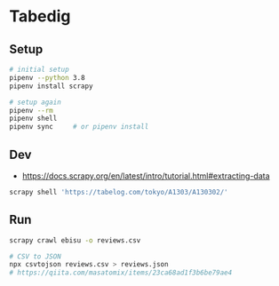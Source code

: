 # Tabedig


## Setup

```bash
# initial setup
pipenv --python 3.8
pipenv install scrapy

# setup again
pipenv --rm
pipenv shell
pipenv sync     # or pipenv install
```

## Dev

* https://docs.scrapy.org/en/latest/intro/tutorial.html#extracting-data

```bash
scrapy shell 'https://tabelog.com/tokyo/A1303/A130302/'
```

## Run

```bash
scrapy crawl ebisu -o reviews.csv

# CSV to JSON
npx csvtojson reviews.csv > reviews.json
# https://qiita.com/masatomix/items/23ca68ad1f3b6be79ae4
```
